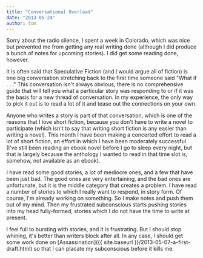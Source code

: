 ```yaml
---
title: "Conversational Overload"
date: "2013-05-24"
author: tom
---
```


Sorry about the radio silence, I spent a week in Colorado, which was nice but prevented me from getting any real writing done (although I did produce a bunch of notes for upcoming stories). I did get some reading done, however.

It is often said that Speculative Fiction (and I would argue all of fiction) is one big conversation stretching back to the first time someone said "What if . . ." This conversation isn't always obvious, there is no comprehensive guide that will tell you what a particular story was responding to or if it was the basis for a new thread of conversation. In my experience, the only way to pick it out is to read a lot of it and tease out the connections on your own.

Anyone who writes a story is part of that conversation, which is one of the reasons that I love short fiction, because you don't have to write a novel to participate (which isn't to say that writing short fiction is any easier than writing a novel). This month I have been making a concerted effort to read a lot of short fiction, an effort in which I have been moderately successful (I've still been reading an ebook novel before I go to sleep every night, but that is largely because the anthology I wanted to read in that time slot is, somehow, not available as an ebook).

I have read some good stories, a lot of mediocre ones, and a few that have been just bad. The good ones are very entertaining, and the bad ones are unfortunate, but it is the middle category that creates a problem. I have read a number of stories to which I really want to respond, in story form. Of course, I'm already working on something. So I make notes and push them out of my mind. Then my frustrated subconscious starts pushing stories into my head fully-formed, stories which I do not have the time to write at present.

I feel full to bursting with stories, and it is frustrating. But I should stop whining, it's better than writers block after all. In any case, I should get some work done on [Assassination]({{ site.baseurl }}/2013-05-07-a-first-draft.html) so that I can placate my subconscious before it kills me.
